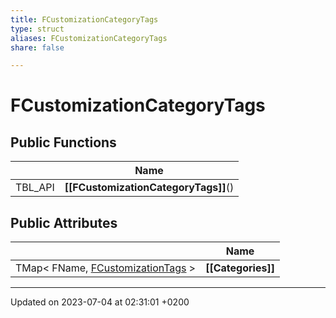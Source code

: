 ```yaml
---
title: FCustomizationCategoryTags
type: struct
aliases: FCustomizationCategoryTags
share: false

---
```


# FCustomizationCategoryTags





## Public Functions

|                | Name           |
| -------------- | -------------- |
| TBL_API | **[[FCustomizationCategoryTags]]**() |

## Public Attributes

|                | Name           |
| -------------- | -------------- |
| TMap< FName, [FCustomizationTags](/docs/SDK/Source/Classes/structFCustomizationTags.md) > | **[[Categories]]**  |

-------------------------------

Updated on 2023-07-04 at 02:31:01 +0200